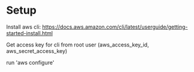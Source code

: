 # Setup
Install aws cli: https://docs.aws.amazon.com/cli/latest/userguide/getting-started-install.html

Get access key for cli from root user (aws_access_key_id, aws_secret_access_key)

run 'aws configure'